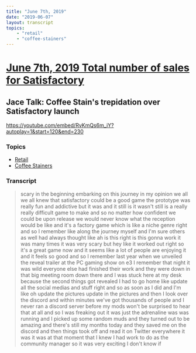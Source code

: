 ```yaml
---
title: "June 7th, 2019"
date: "2019-06-07"
layout: transcript
topics: 
    - "retail"
    - "coffee-stainers"
---
```

# [June 7th, 2019 Total number of sales for Satisfactory](../2019-06-07.md)
## Jace Talk: Coffee Stain's trepidation over Satisfactory launch
https://youtube.com/embed/RvKmQs6m_iY?autoplay=1&start=120&end=230
### Topics
* [Retail](../topics/retail.md)
* [Coffee Stainers](../topics/coffee-stainers.md)

### Transcript

> scary in the beginning embarking on this
> journey in my opinion we all we all knew
> that satisfactory could be a good game
> the prototype was really fun and
> addictive but it was and it still is it
> wasn't
> still is a really really difficult game
> to make and so no matter how confident
> we could be upon release we would never
> know what the reception would be like
> and it's a factory game which is like a
> niche genre right and so I remember like
> along the journey myself and I'm sure
> others as well had always thought like
> ah is this right is this gonna work
> it was many times it was very scary but
> hey like it worked out right so it's a
> great game now and it seems like a lot
> of people are enjoying it and it feels
> so good and so I remember last year when
> we unveiled the reveal trailer at the PC
> gaming show on e3 I remember that night
> it was wild everyone else had finished
> their work and they were down in that
> big meeting room down there
> and I was stuck here at my desk because
> the second things got revealed I had to
> go home like update all the social
> medias and stuff right and so as soon as
> I did and I'm like oh update the
> pictures update in the pictures and then
> I look over the discord and within
> minutes we've got thousands of people
> and I never ran a discord server before
> my mods won't be surprised to hear that
> at all and so I was freaking out it was
> just the adrenaline was was running and
> I picked up some random muds and they
> turned out to be amazing and there's
> still my months today and they saved me
> on the discord and then things took off
> and read it on Twitter everywhere it was
> it was at that moment that I knew I had
> work to do as the community manager so
> it was very exciting I don't know if
